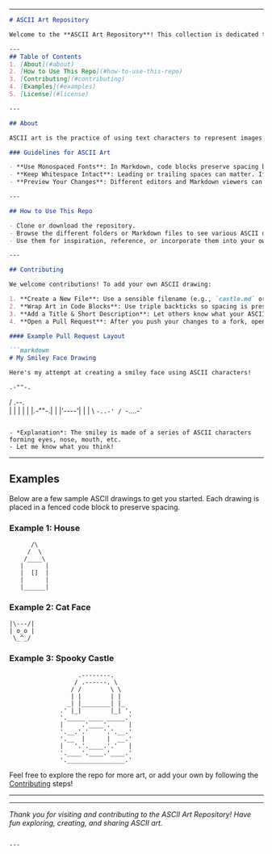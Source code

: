 
---

```markdown
# ASCII Art Repository

Welcome to the **ASCII Art Repository**! This collection is dedicated to showcasing all sorts of creative and playful text-based art. Here, you’ll find a variety of drawings made purely from ASCII or extended text characters.

---
## Table of Contents
1. [About](#about)
2. [How to Use This Repo](#how-to-use-this-repo)
3. [Contributing](#contributing)
4. [Examples](#examples)
5. [License](#license)

---

## About

ASCII art is the practice of using text characters to represent images or shapes. Because the spacing and alignment of characters are crucial for visual appeal, we recommend following the guidelines below to ensure your ASCII drawings display correctly.

### Guidelines for ASCII Art

- **Use Monospaced Fonts**: In Markdown, code blocks preserve spacing better than normal text. Always wrap your ASCII drawings in triple backticks (```) or use indentation for code blocks.
- **Keep Whitespace Intact**: Leading or trailing spaces can matter. If your ASCII art looks “cropped” or misaligned, check for lost whitespace.
- **Preview Your Changes**: Different editors and Markdown viewers can display characters differently. When possible, preview your art in GitHub (or your preferred platform) to ensure correct alignment.

---

## How to Use This Repo

- Clone or download the repository.
- Browse the different folders or Markdown files to see various ASCII drawings.
- Use them for inspiration, reference, or incorporate them into your own projects (keeping in mind any license or attribution requirements).

---

## Contributing

We welcome contributions! To add your own ASCII drawing:

1. **Create a New File**: Use a sensible filename (e.g., `castle.md` or `smiley_face.md`).
2. **Wrap Art in Code Blocks**: Use triple backticks so spacing is preserved.
3. **Add a Title & Short Description**: Let others know what your ASCII drawing depicts.
4. **Open a Pull Request**: After you push your changes to a fork, open a PR to merge it back in.

#### Example Pull Request Layout

```markdown
# My Smiley Face Drawing

Here's my attempt at creating a smiley face using ASCII characters!

```
    .-""-.
   / .--. \
  | |    | |
  | |.-""-.|
  | |'----'|
  | |
  \ `-..-' /
   `-....-`
```

- *Explanation*: The smiley is made of a series of ASCII characters forming eyes, nose, mouth, etc.
- Let me know what you think!

```

---

## Examples

Below are a few sample ASCII drawings to get you started. Each drawing is placed in a fenced code block to preserve spacing.

### Example 1: House

```  
      /\
     /  \
    /____\
   |      |
   |  []  |
   |      |
   |______|
```

### Example 2: Cat Face

```
|\---/|
| o_o |
 \_^_/
```

### Example 3: Spooky Castle

```
                   .--------.
                  / .------. \
                 / /        \ \
                 | |        | |
                _| |________| |_
              .' |_|        |_| '.
              '._____ ____ _____.' 
              |     .'____'.     |
              '.__.'.'    '.'.__.'
              '.__  |      |  __.'
              |   '.'.____.'.'   |
              '.____'.____.'____.'
              '.________________.'
```

Feel free to explore the repo for more art, or add your own by following the [Contributing](#contributing) steps!

---



---

*Thank you for visiting and contributing to the ASCII Art Repository! Have fun exploring, creating, and sharing ASCII art.* 
```

---
